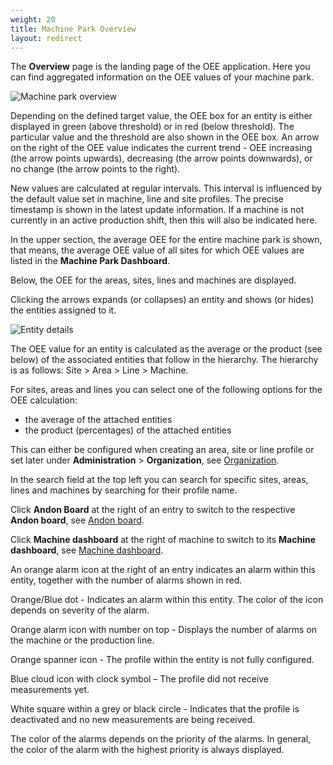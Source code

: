```yaml
---
weight: 20
title: Machine Park Overview
layout: redirect
---
```


The **Overview** page is the landing page of the OEE application. Here you can find aggregated information on the OEE values of your machine park.

![Machine park overview](/images/oee/dashboards/dashboard-machine-park-overview.png)

Depending on the defined target value, the OEE box for an entity is either displayed in green (above threshold) or in red (below threshold). The particular value and the threshold are also shown in the OEE box. An arrow on the right of the OEE value indicates the current trend - OEE increasing (the arrow points upwards), decreasing (the arrow points downwards), or no change (the arrow points to the right).

New values are calculated at regular intervals. This interval is influenced by the default value set in machine, line and site profiles. The precise timestamp is shown in the latest update information. If a machine is not currently in an active production shift, then this will also be indicated here. 

In the upper section, the average OEE for the entire machine park is shown, that means, the average OEE value of all sites for which OEE values are listed in the **Machine Park Dashboard**.

Below, the OEE for the areas, sites, lines and machines are displayed.

Clicking the arrows expands (or collapses) an entity and shows (or hides) the entities assigned to it.

![Entity details](/images/oee/dashboards/dashboard-entity-details.png)

The OEE value for an entity is calculated as the average or the product (see below) of the associated entities that follow in the hierarchy. The hierarchy is as follows: Site > Area > Line > Machine.

For sites, areas and lines you can select one of the following options for the OEE calculation:

* the average of the attached entities
* the product (percentages) of the attached entities

This can either be configured when creating an area, site or line profile or set later under **Administration** > **Organization**, see [Organization](/oee/oee-administration/#organization).

In the search field at the top left you can search for specific sites, areas, lines and machines by searching for their profile name.

Click **Andon Board** at the right of an entry to switch to the respective **Andon board**, see [Andon board](#andon-board).

Click **Machine dashboard** at the right of machine to switch to its **Machine dashboard**, see [Machine dashboard](#machine-dashboard).

An orange alarm icon at the right of an entry indicates an alarm within this entity, together with the number of alarms shown in red.

Orange/Blue dot - Indicates an alarm within this entity. The color of the icon depends on severity of the alarm.

Orange alarm icon with number on top - Displays the number of alarms on the machine or the production line.

Orange spanner icon - The profile within the entity is not fully configured.

Blue cloud icon with clock symbol – The profile did not receive measurements yet.

White square within a grey or black circle - Indicates that the profile is deactivated and no new measurements are being received.

The color of the alarms depends on the priority of the alarms. In general, the color of the alarm with the highest priority is always displayed.
